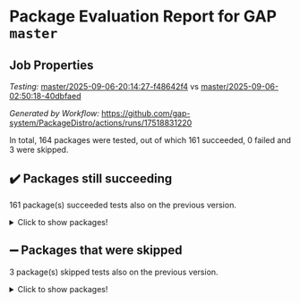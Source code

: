 # Package Evaluation Report for GAP `master`

## Job Properties

*Testing:* [master/2025-09-06-20:14:27-f48642f4](https://github.com/gap-system/PackageDistro/blob/data/reports/master/2025-09-06-20:14:27-f48642f4) vs [master/2025-09-06-02:50:18-40dbfaed](https://github.com/gap-system/PackageDistro/blob/data/reports/master/2025-09-06-02:50:18-40dbfaed)

*Generated by Workflow:* https://github.com/gap-system/PackageDistro/actions/runs/17518831220

In total, 164 packages were tested, out of which 161 succeeded, 0 failed and 3 were skipped.

## :heavy_check_mark: Packages still succeeding

161 package(s) succeeded tests also on the previous version.
<details><summary>Click to show packages!</summary>

- 4ti2interface 2024.11-01 [(success)](https://github.com/gap-system/PackageDistro/actions/runs/17518831220/job/49760072210)
- ace 5.7.0 [(success)](https://github.com/gap-system/PackageDistro/actions/runs/17518831220/job/49760072205)
- aclib 1.3.3 [(success)](https://github.com/gap-system/PackageDistro/actions/runs/17518831220/job/49760072212)
- agt 0.3.1 [(success)](https://github.com/gap-system/PackageDistro/actions/runs/17518831220/job/49760072208)
- alco 1.1.2 [(success)](https://github.com/gap-system/PackageDistro/actions/runs/17518831220/job/49760072260)
- alnuth 3.2.1 [(success)](https://github.com/gap-system/PackageDistro/actions/runs/17518831220/job/49760072213)
- anupq 3.3.2 [(success)](https://github.com/gap-system/PackageDistro/actions/runs/17518831220/job/49760072221)
- atlasrep 2.1.9 [(success)](https://github.com/gap-system/PackageDistro/actions/runs/17518831220/job/49760072220)
- autodoc 2025.05.09 [(success)](https://github.com/gap-system/PackageDistro/actions/runs/17518831220/job/49760072226)
- automata 1.16 [(success)](https://github.com/gap-system/PackageDistro/actions/runs/17518831220/job/49760072218)
- automgrp 1.3.3 [(success)](https://github.com/gap-system/PackageDistro/actions/runs/17518831220/job/49760072232)
- autpgrp 1.11.1 [(success)](https://github.com/gap-system/PackageDistro/actions/runs/17518831220/job/49760072219)
- cap 2025.08-03 [(success)](https://github.com/gap-system/PackageDistro/actions/runs/17518831220/job/49760072237)
- caratinterface 2.3.7 [(success)](https://github.com/gap-system/PackageDistro/actions/runs/17518831220/job/49760072217)
- cddinterface 2025.06.24 [(success)](https://github.com/gap-system/PackageDistro/actions/runs/17518831220/job/49760072238)
- circle 1.6.6 [(success)](https://github.com/gap-system/PackageDistro/actions/runs/17518831220/job/49760072222)
- classicpres 1.22 [(success)](https://github.com/gap-system/PackageDistro/actions/runs/17518831220/job/49760072225)
- cohomolo 1.6.11 [(success)](https://github.com/gap-system/PackageDistro/actions/runs/17518831220/job/49760072244)
- congruence 1.2.7 [(success)](https://github.com/gap-system/PackageDistro/actions/runs/17518831220/job/49760072424)
- corefreesub 0.6 [(success)](https://github.com/gap-system/PackageDistro/actions/runs/17518831220/job/49760072241)
- corelg 1.57 [(success)](https://github.com/gap-system/PackageDistro/actions/runs/17518831220/job/49760072249)
- crime 1.6 [(success)](https://github.com/gap-system/PackageDistro/actions/runs/17518831220/job/49760072234)
- crisp 1.4.8 [(success)](https://github.com/gap-system/PackageDistro/actions/runs/17518831220/job/49760072250)
- crypting 0.10.6 [(success)](https://github.com/gap-system/PackageDistro/actions/runs/17518831220/job/49760072239)
- cryst 4.1.29 [(success)](https://github.com/gap-system/PackageDistro/actions/runs/17518831220/job/49760072264)
- crystcat 1.1.10 [(success)](https://github.com/gap-system/PackageDistro/actions/runs/17518831220/job/49760072242)
- ctbllib 1.3.11 [(success)](https://github.com/gap-system/PackageDistro/actions/runs/17518831220/job/49760072245)
- cubefree 1.21 [(success)](https://github.com/gap-system/PackageDistro/actions/runs/17518831220/job/49760072255)
- curlinterface 2.4.2 [(success)](https://github.com/gap-system/PackageDistro/actions/runs/17518831220/job/49760072259)
- cvec 2.8.4 [(success)](https://github.com/gap-system/PackageDistro/actions/runs/17518831220/job/49760072254)
- datastructures 0.3.3 [(success)](https://github.com/gap-system/PackageDistro/actions/runs/17518831220/job/49760072252)
- deepthought 1.0.9 [(success)](https://github.com/gap-system/PackageDistro/actions/runs/17518831220/job/49760072251)
- design 1.8.2 [(success)](https://github.com/gap-system/PackageDistro/actions/runs/17518831220/job/49760072261)
- difsets 2.3.1 [(success)](https://github.com/gap-system/PackageDistro/actions/runs/17518831220/job/49760072256)
- digraphs 1.12.0 [(success)](https://github.com/gap-system/PackageDistro/actions/runs/17518831220/job/49760072257)
- edim 1.3.8 [(success)](https://github.com/gap-system/PackageDistro/actions/runs/17518831220/job/49760072262)
- example 4.4.1 [(success)](https://github.com/gap-system/PackageDistro/actions/runs/17518831220/job/49760072269)
- examplesforhomalg 2023.10-01 [(success)](https://github.com/gap-system/PackageDistro/actions/runs/17518831220/job/49760072266)
- factint 1.6.3 [(success)](https://github.com/gap-system/PackageDistro/actions/runs/17518831220/job/49760072267)
- ferret 1.0.14 [(success)](https://github.com/gap-system/PackageDistro/actions/runs/17518831220/job/49760072272)
- fga 1.5.0 [(success)](https://github.com/gap-system/PackageDistro/actions/runs/17518831220/job/49760072270)
- fining 1.5.6 [(success)](https://github.com/gap-system/PackageDistro/actions/runs/17518831220/job/49760072273)
- float 1.0.9 [(success)](https://github.com/gap-system/PackageDistro/actions/runs/17518831220/job/49760072268)
- format 1.4.4 [(success)](https://github.com/gap-system/PackageDistro/actions/runs/17518831220/job/49760072276)
- forms 1.2.13 [(success)](https://github.com/gap-system/PackageDistro/actions/runs/17518831220/job/49760072275)
- fplsa 1.2.7 [(success)](https://github.com/gap-system/PackageDistro/actions/runs/17518831220/job/49760072287)
- fr 2.4.13 [(success)](https://github.com/gap-system/PackageDistro/actions/runs/17518831220/job/49760072289)
- francy 2.0.3 [(success)](https://github.com/gap-system/PackageDistro/actions/runs/17518831220/job/49760072285)
- fwtree 1.3 [(success)](https://github.com/gap-system/PackageDistro/actions/runs/17518831220/job/49760072301)
- gapdoc 1.6.7 [(success)](https://github.com/gap-system/PackageDistro/actions/runs/17518831220/job/49760072281)
- gauss 2024.11-01 [(success)](https://github.com/gap-system/PackageDistro/actions/runs/17518831220/job/49760072299)
- gaussforhomalg 2024.08-01 [(success)](https://github.com/gap-system/PackageDistro/actions/runs/17518831220/job/49760072302)
- gbnp 1.1.0 [(success)](https://github.com/gap-system/PackageDistro/actions/runs/17518831220/job/49760072292)
- generalizedmorphismsforcap 2025.08-01 [(success)](https://github.com/gap-system/PackageDistro/actions/runs/17518831220/job/49760072294)
- genss 1.6.9 [(success)](https://github.com/gap-system/PackageDistro/actions/runs/17518831220/job/49760072304)
- gradedmodules 2024.12-01 [(success)](https://github.com/gap-system/PackageDistro/actions/runs/17518831220/job/49760072312)
- gradedringforhomalg 2024.07-01 [(success)](https://github.com/gap-system/PackageDistro/actions/runs/17518831220/job/49760072305)
- grape 4.9.3 [(success)](https://github.com/gap-system/PackageDistro/actions/runs/17518831220/job/49760072303)
- groupoids 1.78 [(success)](https://github.com/gap-system/PackageDistro/actions/runs/17518831220/job/49760072317)
- grpconst 2.6.5 [(success)](https://github.com/gap-system/PackageDistro/actions/runs/17518831220/job/49760072306)
- guarana 0.96.3 [(success)](https://github.com/gap-system/PackageDistro/actions/runs/17518831220/job/49760072309)
- guava 3.20 [(success)](https://github.com/gap-system/PackageDistro/actions/runs/17518831220/job/49760072311)
- hap 1.70 [(success)](https://github.com/gap-system/PackageDistro/actions/runs/17518831220/job/49760072310)
- hapcryst 0.1.15 [(success)](https://github.com/gap-system/PackageDistro/actions/runs/17518831220/job/49760072322)
- hecke 1.5.4 [(success)](https://github.com/gap-system/PackageDistro/actions/runs/17518831220/job/49760072328)
- help 4.0 [(success)](https://github.com/gap-system/PackageDistro/actions/runs/17518831220/job/49760072318)
- homalg 2024.01-01 [(success)](https://github.com/gap-system/PackageDistro/actions/runs/17518831220/job/49760072333)
- homalgtocas 2025.08-01 [(success)](https://github.com/gap-system/PackageDistro/actions/runs/17518831220/job/49760072319)
- ibnp 0.16 [(success)](https://github.com/gap-system/PackageDistro/actions/runs/17518831220/job/49760072344)
- idrel 2.48 [(success)](https://github.com/gap-system/PackageDistro/actions/runs/17518831220/job/49760072330)
- images 1.3.3 [(success)](https://github.com/gap-system/PackageDistro/actions/runs/17518831220/job/49760072331)
- inducereduce 1.1 [(success)](https://github.com/gap-system/PackageDistro/actions/runs/17518831220/job/49760072329)
- intpic 0.4.0 [(success)](https://github.com/gap-system/PackageDistro/actions/runs/17518831220/job/49760072339)
- io 4.9.3 [(success)](https://github.com/gap-system/PackageDistro/actions/runs/17518831220/job/49760072338)
- io_forhomalg 2023.02-04 [(success)](https://github.com/gap-system/PackageDistro/actions/runs/17518831220/job/49760072510)
- irredsol 1.4.4 [(success)](https://github.com/gap-system/PackageDistro/actions/runs/17518831220/job/49760072332)
- json 2.2.3 [(success)](https://github.com/gap-system/PackageDistro/actions/runs/17518831220/job/49760072345)
- jupyterkernel 1.5.1 [(success)](https://github.com/gap-system/PackageDistro/actions/runs/17518831220/job/49760072348)
- jupyterviz 1.5.6 [(success)](https://github.com/gap-system/PackageDistro/actions/runs/17518831220/job/49760072363)
- kan 1.37 [(success)](https://github.com/gap-system/PackageDistro/actions/runs/17518831220/job/49760072379)
- kbmag 1.5.11 [(success)](https://github.com/gap-system/PackageDistro/actions/runs/17518831220/job/49760072349)
- laguna 3.9.7 [(success)](https://github.com/gap-system/PackageDistro/actions/runs/17518831220/job/49760072341)
- liealgdb 2.2.1 [(success)](https://github.com/gap-system/PackageDistro/actions/runs/17518831220/job/49760072359)
- liepring 2.9.1 [(success)](https://github.com/gap-system/PackageDistro/actions/runs/17518831220/job/49760072346)
- liering 2.4.2 [(success)](https://github.com/gap-system/PackageDistro/actions/runs/17518831220/job/49760072347)
- linearalgebraforcap 2025.08-02 [(success)](https://github.com/gap-system/PackageDistro/actions/runs/17518831220/job/49760072375)
- lins 0.9 [(success)](https://github.com/gap-system/PackageDistro/actions/runs/17518831220/job/49760072356)
- localizeringforhomalg 2023.10-01 [(success)](https://github.com/gap-system/PackageDistro/actions/runs/17518831220/job/49760072372)
- loops 3.4.4 [(success)](https://github.com/gap-system/PackageDistro/actions/runs/17518831220/job/49760072366)
- lpres 1.1.1 [(success)](https://github.com/gap-system/PackageDistro/actions/runs/17518831220/job/49760072353)
- majoranaalgebras 1.5.2 [(success)](https://github.com/gap-system/PackageDistro/actions/runs/17518831220/job/49760072365)
- mapclass 1.4.6 [(success)](https://github.com/gap-system/PackageDistro/actions/runs/17518831220/job/49760072358)
- matgrp 0.72 [(success)](https://github.com/gap-system/PackageDistro/actions/runs/17518831220/job/49760072355)
- matricesforhomalg 2025.08-01 [(success)](https://github.com/gap-system/PackageDistro/actions/runs/17518831220/job/49760072360)
- modisom 3.0.0 [(success)](https://github.com/gap-system/PackageDistro/actions/runs/17518831220/job/49760072357)
- modulepresentationsforcap 2025.08-02 [(success)](https://github.com/gap-system/PackageDistro/actions/runs/17518831220/job/49760072376)
- modules 2024.12-01 [(success)](https://github.com/gap-system/PackageDistro/actions/runs/17518831220/job/49760072394)
- monoidalcategories 2025.08-02 [(success)](https://github.com/gap-system/PackageDistro/actions/runs/17518831220/job/49760072367)
- nconvex 2024.12-01 [(success)](https://github.com/gap-system/PackageDistro/actions/runs/17518831220/job/49760072364)
- nilmat 1.4.2 [(success)](https://github.com/gap-system/PackageDistro/actions/runs/17518831220/job/49760072371)
- nock 1.5 [(success)](https://github.com/gap-system/PackageDistro/actions/runs/17518831220/job/49760072385)
- normalizinterface 1.4.1 [(success)](https://github.com/gap-system/PackageDistro/actions/runs/17518831220/job/49760072387)
- nq 2.5.11 [(success)](https://github.com/gap-system/PackageDistro/actions/runs/17518831220/job/49760072368)
- numericalsgps 1.4.0 [(success)](https://github.com/gap-system/PackageDistro/actions/runs/17518831220/job/49760072378)
- openmath 11.5.3 [(success)](https://github.com/gap-system/PackageDistro/actions/runs/17518831220/job/49760072397)
- orb 5.0.1 [(success)](https://github.com/gap-system/PackageDistro/actions/runs/17518831220/job/49760072403)
- packagemanager 1.6.3 [(success)](https://github.com/gap-system/PackageDistro/actions/runs/17518831220/job/49760072396)
- patternclass 2.4.5 [(success)](https://github.com/gap-system/PackageDistro/actions/runs/17518831220/job/49760072384)
- permut 2.0.5 [(success)](https://github.com/gap-system/PackageDistro/actions/runs/17518831220/job/49760072369)
- polenta 1.3.11 [(success)](https://github.com/gap-system/PackageDistro/actions/runs/17518831220/job/49760072391)
- polycyclic 2.17 [(success)](https://github.com/gap-system/PackageDistro/actions/runs/17518831220/job/49760072410)
- polymaking 0.8.7 [(success)](https://github.com/gap-system/PackageDistro/actions/runs/17518831220/job/49760072386)
- primgrp 4.0.0 [(success)](https://github.com/gap-system/PackageDistro/actions/runs/17518831220/job/49760072418)
- profiling 2.6.2 [(success)](https://github.com/gap-system/PackageDistro/actions/runs/17518831220/job/49760072381)
- qdistrnd 0.9.5 [(success)](https://github.com/gap-system/PackageDistro/actions/runs/17518831220/job/49760072392)
- qpa 1.35 [(success)](https://github.com/gap-system/PackageDistro/actions/runs/17518831220/job/49760072413)
- quagroup 1.8.4 [(success)](https://github.com/gap-system/PackageDistro/actions/runs/17518831220/job/49760072401)
- radiroot 2.9 [(success)](https://github.com/gap-system/PackageDistro/actions/runs/17518831220/job/49760072409)
- rcwa 4.7.1 [(success)](https://github.com/gap-system/PackageDistro/actions/runs/17518831220/job/49760072393)
- rds 1.8 [(success)](https://github.com/gap-system/PackageDistro/actions/runs/17518831220/job/49760072402)
- recog 1.4.4 [(success)](https://github.com/gap-system/PackageDistro/actions/runs/17518831220/job/49760072408)
- repndecomp 1.3.0 [(success)](https://github.com/gap-system/PackageDistro/actions/runs/17518831220/job/49760072411)
- repsn 3.1.2 [(success)](https://github.com/gap-system/PackageDistro/actions/runs/17518831220/job/49760072426)
- resclasses 4.7.3 [(success)](https://github.com/gap-system/PackageDistro/actions/runs/17518831220/job/49760072407)
- ringsforhomalg 2024.11-02 [(success)](https://github.com/gap-system/PackageDistro/actions/runs/17518831220/job/49760072422)
- sco 2023.08-01 [(success)](https://github.com/gap-system/PackageDistro/actions/runs/17518831220/job/49760072423)
- scscp 2.4.4 [(success)](https://github.com/gap-system/PackageDistro/actions/runs/17518831220/job/49760072430)
- semigroups 5.5.4 [(success)](https://github.com/gap-system/PackageDistro/actions/runs/17518831220/job/49760072414)
- sglppow 2.4 [(success)](https://github.com/gap-system/PackageDistro/actions/runs/17518831220/job/49760072419)
- sgpviz 0.999.6 [(success)](https://github.com/gap-system/PackageDistro/actions/runs/17518831220/job/49760072417)
- simpcomp 2.1.14 [(success)](https://github.com/gap-system/PackageDistro/actions/runs/17518831220/job/49760072431)
- singular 2025.08.26 [(success)](https://github.com/gap-system/PackageDistro/actions/runs/17518831220/job/49760072436)
- sl2reps 1.1 [(success)](https://github.com/gap-system/PackageDistro/actions/runs/17518831220/job/49760072427)
- sla 1.6.2 [(success)](https://github.com/gap-system/PackageDistro/actions/runs/17518831220/job/49760072434)
- smallantimagmas 0.4.1 [(success)](https://github.com/gap-system/PackageDistro/actions/runs/17518831220/job/49760072438)
- smallgrp 1.5.4 [(success)](https://github.com/gap-system/PackageDistro/actions/runs/17518831220/job/49760072440)
- smallsemi 0.7.2 [(success)](https://github.com/gap-system/PackageDistro/actions/runs/17518831220/job/49760072435)
- sonata 2.9.6 [(success)](https://github.com/gap-system/PackageDistro/actions/runs/17518831220/job/49760072454)
- sophus 1.27 [(success)](https://github.com/gap-system/PackageDistro/actions/runs/17518831220/job/49760072441)
- sotgrps 1.3 [(success)](https://github.com/gap-system/PackageDistro/actions/runs/17518831220/job/49760072443)
- spinsym 1.5.2 [(success)](https://github.com/gap-system/PackageDistro/actions/runs/17518831220/job/49760072439)
- standardff 1.0 [(success)](https://github.com/gap-system/PackageDistro/actions/runs/17518831220/job/49760072450)
- symbcompcc 1.3.2 [(success)](https://github.com/gap-system/PackageDistro/actions/runs/17518831220/job/49760072451)
- thelma 1.3 [(success)](https://github.com/gap-system/PackageDistro/actions/runs/17518831220/job/49760072448)
- tomlib 1.2.11 [(success)](https://github.com/gap-system/PackageDistro/actions/runs/17518831220/job/49760072449)
- toolsforhomalg 2025.05-01 [(success)](https://github.com/gap-system/PackageDistro/actions/runs/17518831220/job/49760072445)
- toric 1.9.6 [(success)](https://github.com/gap-system/PackageDistro/actions/runs/17518831220/job/49760072447)
- transgrp 3.6.5 [(success)](https://github.com/gap-system/PackageDistro/actions/runs/17518831220/job/49760072459)
- typeset 1.2.3 [(success)](https://github.com/gap-system/PackageDistro/actions/runs/17518831220/job/49760072468)
- ugaly 4.1.3 [(success)](https://github.com/gap-system/PackageDistro/actions/runs/17518831220/job/49760072466)
- unipot 1.6 [(success)](https://github.com/gap-system/PackageDistro/actions/runs/17518831220/job/49760072463)
- unitlib 5.0.0 [(success)](https://github.com/gap-system/PackageDistro/actions/runs/17518831220/job/49760072455)
- utils 0.91 [(success)](https://github.com/gap-system/PackageDistro/actions/runs/17518831220/job/49760072469)
- uuid 0.7 [(success)](https://github.com/gap-system/PackageDistro/actions/runs/17518831220/job/49760072457)
- walrus 0.9991 [(success)](https://github.com/gap-system/PackageDistro/actions/runs/17518831220/job/49760072464)
- wedderga 4.11.1 [(success)](https://github.com/gap-system/PackageDistro/actions/runs/17518831220/job/49760072458)
- wpe 0.8 [(success)](https://github.com/gap-system/PackageDistro/actions/runs/17518831220/job/49760072461)
- xmod 2.95 [(success)](https://github.com/gap-system/PackageDistro/actions/runs/17518831220/job/49760072467)
- xmodalg 1.32 [(success)](https://github.com/gap-system/PackageDistro/actions/runs/17518831220/job/49760072470)
- yangbaxter 0.10.7 [(success)](https://github.com/gap-system/PackageDistro/actions/runs/17518831220/job/49760072473)
- zeromqinterface 0.17 [(success)](https://github.com/gap-system/PackageDistro/actions/runs/17518831220/job/49760072471)
</details>

## :heavy_minus_sign: Packages that were skipped

3 package(s) skipped tests also on the previous version.
<details><summary>Click to show packages!</summary>

- browse 1.8.21 [(skipped)](https://github.com/gap-system/PackageDistro/actions/runs/17518831220/job/49759925011)
- itc 1.5.1 [(skipped)](https://github.com/gap-system/PackageDistro/actions/runs/17518831220/job/49759925011)
- xgap 4.32 [(skipped)](https://github.com/gap-system/PackageDistro/actions/runs/17518831220/job/49759925011)
</details>


